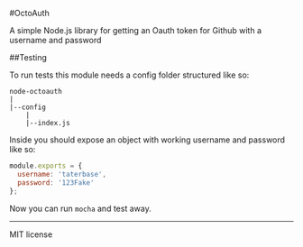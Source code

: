 #OctoAuth

A simple Node.js library for getting an Oauth token for Github with a username and password

##Testing

To run tests this module needs a config folder structured like so:

```
node-octoauth
|
|--config
    |
    |--index.js
```

Inside you should expose an object with working username and password like so:

```javascript
module.exports = {
  username: 'taterbase',
  password: '123Fake'
};
```

Now you can run <code>mocha</code> and test away.

---
MIT license
